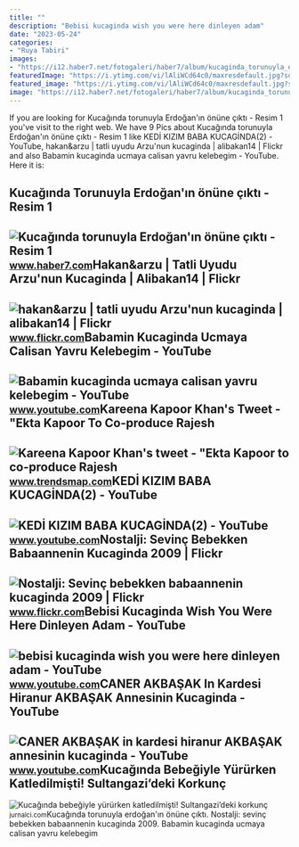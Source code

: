 ```yaml
---
title: ""
description: "Bebisi kucaginda wish you were here dinleyen adam"
date: "2023-05-24"
categories:
- "Ruya Tabiri"
images:
- "https://i12.haber7.net/fotogaleri/haber7/album/kucaginda_torunuyla_erdoganin_onune_cikti_1463856081_6508.Jpeg"
featuredImage: "https://i.ytimg.com/vi/lAliWCd64c0/maxresdefault.jpg?sqp=-oaymwEmCIAKENAF8quKqQMa8AEB-AHKAoAC0AWKAgwIABABGGUgWChXMA8=&amp;rs=AOn4CLACZGEdxwjOpg23zwxpfrIr9XtucQ"
featured_image: "https://i.ytimg.com/vi/lAliWCd64c0/maxresdefault.jpg?sqp=-oaymwEmCIAKENAF8quKqQMa8AEB-AHKAoAC0AWKAgwIABABGGUgWChXMA8=&amp;rs=AOn4CLACZGEdxwjOpg23zwxpfrIr9XtucQ"
image: "https://i12.haber7.net/fotogaleri/haber7/album/kucaginda_torunuyla_erdoganin_onune_cikti_1463856081_6508.Jpeg"
---
```


If you are looking for Kucağında torunuyla Erdoğan'ın önüne çıktı - Resim 1 you've visit to the right web. We have 9 Pics about Kucağında torunuyla Erdoğan'ın önüne çıktı - Resim 1 like KEDİ KIZIM BABA KUCAGİNDA(2) - YouTube, hakan&amp;arzu | tatli uyudu Arzu'nun kucaginda | alibakan14 | Flickr and also Babamin kucaginda ucmaya calisan yavru kelebegim - YouTube. Here it is:

Kucağında Torunuyla Erdoğan'ın önüne çıktı - Resim 1
----------------------------------------------------

 ![Kucağında torunuyla Erdoğan'ın önüne çıktı - Resim 1](https://i12.haber7.net/fotogaleri/haber7/album/kucaginda_torunuyla_erdoganin_onune_cikti_1463856081_6508.Jpeg) <small>www.haber7.com</small>Hakan&amp;arzu | Tatli Uyudu Arzu'nun Kucaginda | Alibakan14 | Flickr
---------------------------------------------------------------------

 ![hakan&arzu | tatli uyudu Arzu'nun kucaginda | alibakan14 | Flickr](https://live.staticflickr.com/1391/882948877_c1c39904c7_b.jpg) <small>www.flickr.com</small>Babamin Kucaginda Ucmaya Calisan Yavru Kelebegim - YouTube
----------------------------------------------------------

 ![Babamin kucaginda ucmaya calisan yavru kelebegim - YouTube](https://i.ytimg.com/vi/7YDzPlJ-NVE/maxresdefault.jpg?sqp=-oaymwEmCIAKENAF8quKqQMa8AEB-AHKAYAC6AKKAgwIABABGGUgXChQMA8=&rs=AOn4CLC9TFmqMnn_FJhXEyNCuWYoFglP_Q) <small>www.youtube.com</small>Kareena Kapoor Khan's Tweet - "Ekta Kapoor To Co-produce Rajesh
---------------------------------------------------------------

 ![Kareena Kapoor Khan's tweet - "Ekta Kapoor to co-produce Rajesh](https://pbs.twimg.com/media/Fcyada8X0AANSFu.jpg) <small>www.trendsmap.com</small>KEDİ KIZIM BABA KUCAGİNDA(2) - YouTube
--------------------------------------

 ![KEDİ KIZIM BABA KUCAGİNDA(2) - YouTube](https://i.ytimg.com/vi/eg5mvFMvR_k/hq2.jpg?sqp=-oaymwEoCOADEOgC8quKqQMcGADwAQH4Ac4FgAKACooCDAgAEAEYZSBNKEswDw==&rs=AOn4CLDhBC7FMuesmbFD9750tBRYDBVZ0g) <small>www.youtube.com</small>Nostalji: Sevinç Bebekken Babaannenin Kucaginda 2009 | Flickr
-------------------------------------------------------------

 ![Nostalji: Sevinç bebekken babaannenin kucaginda 2009 | Flickr](https://live.staticflickr.com/2878/10834649665_ea69918145_z.jpg) <small>www.flickr.com</small>Bebisi Kucaginda Wish You Were Here Dinleyen Adam - YouTube
-----------------------------------------------------------

 ![bebisi kucaginda wish you were here dinleyen adam - YouTube](https://i.ytimg.com/vi/jVWkiASfr7c/maxresdefault.jpg?sqp=-oaymwEmCIAKENAF8quKqQMa8AEB-AH-CYAC0AWKAgwIABABGH8gOSgTMA8=&rs=AOn4CLBfh1v-TZmIp19_kR3uDcbrqFvtRA) <small>www.youtube.com</small>CANER AKBAŞAK In Kardesi Hiranur AKBAŞAK Annesinin Kucaginda - YouTube
----------------------------------------------------------------------

 ![CANER AKBAŞAK in kardesi hiranur AKBAŞAK annesinin kucaginda - YouTube](https://i.ytimg.com/vi/lAliWCd64c0/maxresdefault.jpg?sqp=-oaymwEmCIAKENAF8quKqQMa8AEB-AHKAoAC0AWKAgwIABABGGUgWChXMA8=&rs=AOn4CLACZGEdxwjOpg23zwxpfrIr9XtucQ) <small>www.youtube.com</small>Kucağında Bebeğiyle Yürürken Katledilmişti! Sultangazi’deki Korkunç
-------------------------------------------------------------------

 ![Kucağında bebeğiyle yürürken katledilmişti! Sultangazi’deki korkunç](https://jurnalci.com/wp-content/uploads/2022/11/kucaginda-bebegiyle-yururken-katledilmisti-sultangazideki-korkunc-cinayetin-nedeni-ortaya-cikti-kOqNPkNy-780x470.jpg) <small>jurnalci.com</small>Kucağında torunuyla erdoğan'ın önüne çıktı. Nostalji: sevinç bebekken babaannenin kucaginda 2009. Babamin kucaginda ucmaya calisan yavru kelebegim
